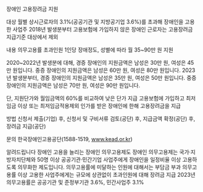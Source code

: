 장애인 고용장려금 지원

대상
월별 상시근로자의 3.1%(공공기관 및 지방공기업 3.6%)를 초과해 장애인을 고용한 사업주
2018년 발생분부터 고용보험에 가입하지 않은 장애인 근로자는 고용장려금 지급기준 대상에서 제외

내용
의무고용률 초과인원 1인당 장애정도, 성별에 따라 월 35~90만 원 지원

2020~2022년 발생분에 대해, 경증 장애인의 지원금액은 남성은 30만 원, 여성은 45만 원입니다. 중증 장애인의 지원금액은 남성은 60만 원, 여성은 80만 원입니다.
2023년 발생분부터, 경증 장애인의 지원금액은 남성은 35만 원, 여성은 50만 원입니다. 중증 장애인의 지원금액은 남성은 70만 원, 여성은 90만 원입니다.

단, 지원단가와 월임금액의 60%를 비교하여 낮은 단가 지급
고용보험에 가입하고 최저임금 이상 또는 최저임금적용제외 인가를 받은 장애인에 한해 고용장려금을 지급

방법
신청서 제출(기업) 후, 신청서 및 구비서류 검토(공단) 후, 지급금액 확정(공단) 후, 장려금 지급(공단)

문의
한국장애인고용공단(1588-1519, www.kead.or.kr)

알려드립니다
장애인 고용을 늘리는 장애인 의무고용제도
장애인 의무고용제는 국가·지방자치단체와 50명 이상 공공기관·민간기업 사업주에게 장애인을 일정비율 이상 고용하도록 의무화한 제도입니다.
의무고용률에 미달하는 인원에 대해서는 부담금 부과
의무고용률 이상 고용한 사업주에게는 규모에 상관없이 초과인원에 대해 장려금 지급 
2023년 의무고용률은 공공기관 및 준정부기관 3.6%, 민간사업주 3.1%
